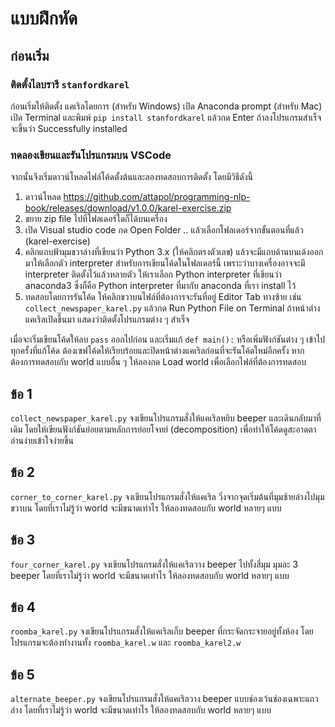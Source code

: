# แบบฝึกหัด

## ก่อนเริ่ม

### ติดตั้งไลบรารี `stanfordkarel`
ก่อนเริ่มให้ติดตั้ง แคเริลโดยการ (สำหรับ Windows) เปิด Anaconda prompt (สำหรับ Mac) เปิด Terminal และพิมพ์ `pip install stanfordkarel` แล้วกด Enter ถ้าลงโปรแกรมสำเร็จจะขึ้นว่า Successfully installed 

### ทดลองเขียนและรันโปรแกรมบน VSCode
จากนั้นจึงเริ่มดาวน์โหลดไฟล์โค้ดตั้งต้นและลองทดสอบการติดตั้ง โดยมีวิธีดังนี้

1. ดาวน์โหลด https://github.com/attapol/programming-nlp-book/releases/download/v1.0.0/karel-exercise.zip 
2. ขยาย zip file ไปที่โฟลเดอร์ใดก็ได้บนเครื่อง 
3. เปิด Visual studio code กด Open Folder .. แล้วเลือกโฟลเดอร์จากขั้นตอนที่แล้ว (karel-exercise)
4. คลิกแถบฟ้ามุมขวาล่างที่เขียนว่า Python 3.x (ให้คลิกตรงตัวเลข) แล้วจะมีแถบด้านบนเด้งออกมาให้เลือกตัว interpreter สำหรับการเขียนโค้ดในโฟลเดอร์นี้ เพราะว่าบางเครื่องอาจจะมี interpreter ติดตั้งไว้แล้วหลายตัว ให้เราเลือก Python interpreter ที่เขียนว่า anaconda3 ซึ่งก็คือ Python interpreter ที่มากับ anaconda ที่เรา install ไว้
5. ทดสอบโดยการรันโค้ด ให้คลิกขวาบนไฟล์ที่ต้องการจะรันที่อยู่ Editor Tab ทางซ้าย เช่น  `collect_newspaper_karel.py` แล้วกด Run Python File on Terminal ถ้าหน้าต่างแคเริลเปิดขึ้นมา แสดงว่าติดตั้งโปรแกรมต่าง ๆ สำเร็จ


เมื่อจะเริ่มเขียนโค้ดให้ลบ `pass` ออกไปก่อน และเริ่มแก้ `def main():` หรือเพิ่มฟังก์ชันต่าง ๆ เข้าไป ทุกครั้งที่แก้โค้ด ต้องเซฟโค้ดให้เรียบร้อยและปิดหน้าต่างแคเริลก่อนที่จะรันโค้ดใหม่อีกครั้ง 
หากต้องการทดสอบกับ world แบบอื่น ๆ ให้ลองกด Load world เพื่อเลือกไฟล์ที่ต้องการทดสอบ

<!---
3. (สำหรับ Windows) เปิด Anaconda prompt (สำหรับ Mac) เปิด Terminal แล้วเปลี่ยนโฟลเดอร์ที่ยืนอยู่โดยการรัน `cd "ที่อยู่ของโฟลเดอร์"`
	- (Windows) คลิกขวาที่โฟล์เดอร์แล้วกด Copy as path เพื่อหาที่อยู่ของโฟลเดอร์
	- (Mac) คลิกขวาที่โฟลเดอร์ กดปุ่ม option แช่ไว้แล้วกด Copy ... as pathname
4. ทดสอบโดยการรัน `python ชื่อไฟล์.py` เช่น `python collect_newspaper_karel.py` และจะมีหน้าต่างใหม่เปิดเพิ่มขึ้นมาที่มีแคเริลอยู่ใน world ที่ระบุไว้ในโค้ด กดรันโปรแกรมโดยการกด Run Program
!-->

## ข้อ 1 
`collect_newspaper_karel.py` จงเขียนโปรแกรมสั่งให้แคเริลหยิบ beeper และเดินกลับมาที่เดิม โดยให้เขียนฟังก์ชันย่อยตามหลักการย่อยโจทย์ (decomposition) เพื่อทำให้โค้ดดูสะอาดตา อ่านง่ายเข้าใจง่ายขึ้น 

## ข้อ 2 
`corner_to_corner_karel.py`  จงเขียนโปรแกรมสั่งให้แคเริล วิ่งจากจุดเริ่มต้นที่มุมซ้ายล่างไปมุมขวาบน โดยที่เราไม่รู้ว่า world จะมีขนาดเท่าไร ให้ลองทดสอบกับ world หลายๆ แบบ

## ข้อ 3 
`four_corner_karel.py` จงเขียนโปรแกรมสั่งให้แคเริลวาง beeper ไปทั้งสี่มุม มุมละ 3 beeper โดยที่เราไม่รู้ว่า world จะมีขนาดเท่าไร ให้ลองทดสอบกับ world หลายๆ แบบ

## ข้อ 4
`roomba_karel.py`  จงเขียนโปรแกรมสั่งให้แคเริลเก็บ beeper ที่กระจัดกระจายอยู่ทั้งห้อง โดยโปรแกรมจะต้องทำงานทั้ง `roomba_karel.w` และ `roomba_karel2.w`

## ข้อ 5
`alternate_beeper.py` จงเขียนโปรแกรมสั่งให้แคเริลวาง beeper แบบช่องเว้นช่องเฉพาะแถวล่าง โดยที่เราไม่รู้ว่า world จะมีขนาดเท่าไร ให้ลองทดสอบกับ world หลายๆ แบบ
